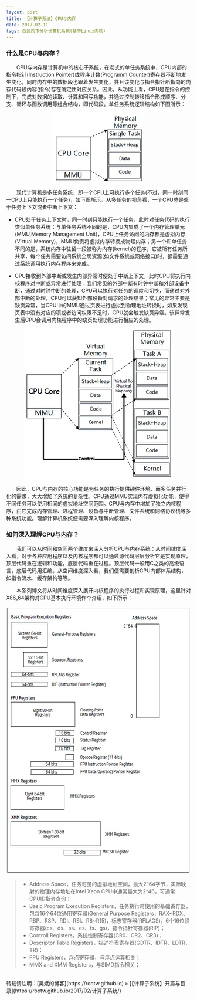 ```yaml
---
layout: post
title: 【计算子系统】CPU与内存
date: 2017-02-11
tags: 自顶向下分析计算机系统(基于Linux内核)
---
```


### 什么是CPU与内存？

&emsp;&emsp;CPU与内存是计算机中的核心子系统，在老式的单任务系统中，CPU内部的指令指针(Instruction Pointer)或程序计数(Programm Counter)寄存器不断地发生变化，同时内存中的数据段也跟着发生变化，并且该变化与指令指针所指向的内存代码段内容(指令)存在确定性对应关系。因此，从功能上看，CPU是在指令的控制下，完成对数据的读取、计算和回写功能，并通过控制转移指令形成顺序、分支、循环与函数调用等组合结构，即代码段。单任务系统逻辑结构如下图所示：

<div align="center">                                                                
    <img src="/images/posts/i440fx/cpu_single.jpg" height="190" width="250">  
</div>

&emsp;&emsp;现代计算机是多任务系统，即一个CPU上可执行多个任务(不过，同一时刻同一CPU上只能执行一个任务)，如下图所示。从多任务的视角看，一个CPU总是处于任务上下文或者中断上下文：

* CPU处于任务上下文时，同一时刻只能执行一个任务，此时对任务代码的执行类似单任务系统；与单任务系统不同的是，CPU内集成了一个内存管理单元(MMU,Memory Management Unit)，CPU上任务访问的内存都是虚拟内存(Virtual Memory)，MMU负责将虚拟内存转换成物理内存；另一个和单任务不同的是，系统内存中驻留一段被称为内存(kernel)的程序，它被所有任务所共享，每个任务需要访问系统全局资源(如文件系统或网络接口)时，都需要通过系统调用执行内存程序来完成。

* CPU接收到外部中断或发生内部异常时便处于中断上下文，此时CPU将执行内核程序对中断或异常进行处理：我们常见的外部中断有时钟中断和外部设备中断，通过对时钟中断的处理，CPU可以执行对任务的调度和切换，而通过对外部中断的处理，CPU可以获知外部设备对请求的处理结果；常见的异常主要是缺页异常，当CPU中的MMU通过页表进行虚拟到物理地址转换时，如果发现页表中没有对应的项或者访问权限不足时，CPU就会触发缺页异常。该异常发生后CPU会调用内核程序中的缺页处理功能进行相应的处理。

<div align="center">                                                                
    <img src="/images/posts/i440fx/cpu_multitask.jpg" height="410" width="410">     
</div>

&emsp;&emsp;因此，CPU与内存的核心功能是为任务的执行提供硬件环境，而多任务并行化的需求，大大增加了系统的复杂性。CPU通过MMU实现内存虚拟化功能，使得不同任务可以使用相同的虚拟地址空间范围。CPU与内存中增加了独立内核程序，由它完成内存管理、进程管理、设备与中断管理、文件系统和网络协议栈等多种系统功能。理解计算机系统便需要深入理解内核程序。

### 如何深入理解CPU与内存？

&emsp;&emsp;我们可以从时间和空间两个维度来深入分析CPU与内存系统：从时间维度深入看，对于各种应用程序以及内核程序都可以通过源代码层层分析它是实现原理，顶层代码重在逻辑和功能，底层代码重在过程。顶层代码一般用C之类的高级语言，底层代码用汇编。从空间维度深入看，我们便需要剖析CPU内部体系结构，如指令流水、缓存架构等等。

&emsp;&emsp;本系列博文将从时间维度深入展开内核程序的执行过程和实现原理，这里针对X86_64架构对CPU基本执行环境作个介绍，如下所示：

<div align="center">                                                             
    <img src="/images/posts/i440fx/cpu_x86_64.jpg" height="730" width="590">  
</div> 

>* Address Space，任务可见的虚拟地址空间，最大2^64字节，实际映射的物理内存地址在Intel Xeon CPU中通常最大为2^46，可通常CPUID指令查询；
>* Basic Program Execution Registers，任务执行时使用的基础寄存器，包含16个64位通用寄存器(General Purpose Registers，RAX~RDX、RBP、RSP、RDI、RSI、R8~R15)，标志寄存器(RFLAGS)，6个16位段寄存器(cs、ds、ss、es、fs、gs)，指令指针寄存器(RIP)；
>* Controll Registers，系统控制寄存器(CR0、CR2、CR3)；
>* Descriptor Table Registers，描述符表寄存器(GDTR、IDTR、LDTR、TR)；
>* FPU Registers，浮点寄存器，与浮点运算相关；
>* MMX and XMM Registers，与SIMD指令相关；

<br>
转载请注明：[吴斌的博客](https://rootw.github.io) » [【计算子系统】开篇与目录](https://rootw.github.io/2017/02/计算子系统/) 

